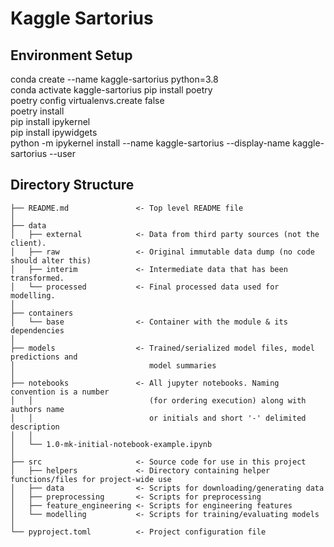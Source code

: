 # Kaggle Sartorius


Environment Setup
-----
conda create --name kaggle-sartorius python=3.8   
conda activate kaggle-sartorius
pip install poetry  
poetry config virtualenvs.create false  
poetry install  
pip install ipykernel  
pip install ipywidgets  
python -m ipykernel install --name kaggle-sartorius --display-name kaggle-sartorius --user  



Directory Structure
-------------------
```
├── README.md               <- Top level README file
│
├── data
│   ├── external            <- Data from third party sources (not the client).
│   ├── raw                 <- Original immutable data dump (no code should alter this)
│   ├── interim             <- Intermediate data that has been transformed.
│   └── processed           <- Final processed data used for modelling.
│
├── containers
│   └── base                <- Container with the module & its dependencies
│
├── models                  <- Trained/serialized model files, model predictions and
│                              model summaries
│
├── notebooks               <- All jupyter notebooks. Naming convention is a number
│   │                          (for ordering execution) along with authors name
│   │                          or initials and short '-' delimited description
│   │
│   └── 1.0-mk-initial-notebook-example.ipynb
│
├── src                     <- Source code for use in this project
│   ├── helpers             <- Directory containing helper functions/files for project-wide use
│   ├── data                <- Scripts for downloading/generating data
│   ├── preprocessing       <- Scripts for preprocessing
│   ├── feature_engineering <- Scripts for engineering features
│   └── modelling           <- Scripts for training/evaluating models
│
└── pyproject.toml          <- Project configuration file
```

